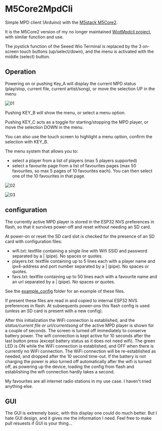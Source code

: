 # M5Core2MpdCli

Simple MPD client (Arduino) with the [M5stack M5Core2](https://docs.m5stack.com/en/core/core2).

It is the M5Core2 version of my no longer maintained [WiotMpdcli project](https://github.com/dheijl/WiotMpdcli), with similar function and use.

The joystick function of the Seeed Wio Terminal is replaced by the 3 on-screen touch buttons (up/select/down), and the menu is activated with the middle (select) button.

## Operation

Powering on or pushing Key_A will display the current MPD status (play/stop, current file, current artist/song), or move the selection UP in the menu

![01](https://user-images.githubusercontent.com/2384545/222172841-3ff9ac18-f94e-4c4e-9cc0-97e544568470.jpg)

Pushing KEY_B will show the menu, or select a menu option.

Pushing KEY_C acts as a toggle for starting/stopping the MPD player, or move the selection DOWN in the menu.

You can also use the touch screen to highlight a menu option, confirm the selection with KEY_B.

The menu system that allows you to:

- select a player from a list of players (max 5 players supported)
- select a favourite page from a list of favourites pages (max 50 favourites, so max 5 pages of 10 favourites each). You can then select one of the 10 favourites in that page.

![02](https://user-images.githubusercontent.com/2384545/222172863-71fc3b46-54e5-4cc8-a4c9-092ba327fe20.jpg)

![03](https://user-images.githubusercontent.com/2384545/222172920-af360d83-22eb-4cef-9bcc-0dad5d4a0aec.jpg)

## configuration

The currently active MPD player is stored in the ESP32 NVS preferences in flash, so that it survives power-off and reset without needing an SD card.

At power-on or reset the SD card slot is checked for the presence of an SD card with configuration files:

- wifi.txt: textfile containing a single line with Wifi SSID and password separated by a | (pipe). No spaces or quotes.
- players.txt: textfile containing up to 5 lines each with a player name and ipv4-address and port number separated by a | (pipe). No spaces or quotes.
- favs.txt: textfile containing up to 50 lines each with a favourite name and an url separated by a | (pipe). No spaces or quotes.

See the [example_config](https://github.com/dheijl/M5Core2MpdCli/tree/main/example_config) folder for an example of these files.

If present these files are read in and copied to internal ESP32 NVS preferences in flash. At subsequents power-ons this flash config is used (unless an SD card is present with a new config).

After this initialization the WiFi connection is established, and the _status/current file or url/currentsong_ of the active MPD player is shown for a couple of seconds. The screen is turned off immediately to conserve battery power. The wifi connection is kept active for 10 seconds after the last button press (except battery status as it does not need wifi). The green LED is ON while the WiFi connection is established, and OFF when there is currently no WiFi connection. The WiFi connection will be re-established as needed, and dropped after the 10 second time-out.
If the battery is not charging the power is also turned off automatically after the wifi is turned off, as powering up the device, loading the config from flash and establishing the wifi connection hardly takes a second.

My favourites are all internet radio stations in my use case. I haven't tried anything else.

## GUI

The GUI is extremely basic, with this display one could do much better. But I hate GUI design, and it gives me the information I need. Feel free to make pull resuests if GUI is your thing...
